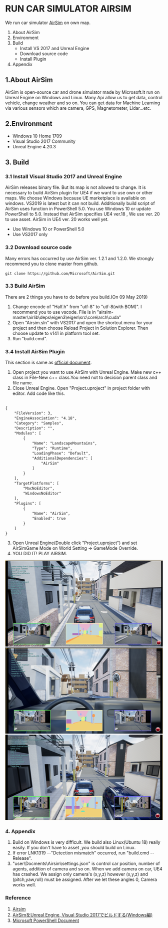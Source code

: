 

# RUN CAR SIMULATOR AIRSIM
We run car simulator [AirSim](https://microsoft.github.io/AirSim/) on own map.
1. About AirSim
2. Environment
3. Build
   - Install VS 2017 and Unreal Engine
   - Download source code
   - Install Plugin
4. Appendix

## 1.About AirSim

AirSim is open-source car and drone simulator made by Microsoft.It run on Unreal Engine on Windows and Linux. Many Api allow us to get data, control vehicle, change weather and so on. You can get data for Machine Learning via various sensors which are camera, GPS, Magnetometer, Lidar...etc.

## 2.Environment

- Windows 10 Home 1709
- Visual Studio 2017 Community
- Unreal Engine 4.20.3

## 3. Build

### 3.1 Install Visual Studio 2017 and Unreal Engine

AirSim releases binary file. But its map is not allowed to change. It is necessary to build AirSim plugin for UE4 if we want to use own or other maps. We choose Windows because UE marketplace is available on windows. VS2019 is latest but it can not build. Additionally build script of AirSim uses function in PowerShell 5.0. You use Windows 10 or update PowerShell to 5.0. Instead that AirSim specifies UE4 ver.18 , We use ver. 20 to use asset. AirSim in UE4 ver. 20 works well yet.

- Use Windows 10 or PowerShell 5.0
- Use VS2017 only

### 3.2 Download source code

Many errors has occurred by use AirSim ver. 1.2.1 and 1.2.0. We strongly recommend you to clone master from github.
```
git clone https://github.com/Microsoft/AirSim.git
```
### 3.3 Build AirSim

There are 2 things you have to do before you build.(On 09 May 2019)

1. Change encode of "Half.h" from "utf-8" to "utf-8(with BOM)". I recommend you to use vscode.
   File is in "airsim-master\airlib\deps\eigen3\eigen\src\core\arch\cuda"
2. Open "Airsim.sln" with VS2017 and open the shortcut menu for your project and then choose Reload Project in Solution Explorer. Then choose update to v141 in platform tool set.
3. Run "build.cmd".

### 3.4 Install AirSim Plugin

This section is same as [official document](https://microsoft.github.io/AirSim/docs/unreal_custenv/).

1. Open project you want to use AirSim with Unreal Engine. Make new c++ class in File-New c++ class.You need not to decision parent class and file name.
2. Close Unreal Engine. Open "Project.uproject"  in project folder with editor. Add code like this.
   
```json:project.uproject

{
    "FileVersion": 3,
    "EngineAssociation": "4.18",
    "Category": "Samples",
    "Description": "",
    "Modules": [
        {
            "Name": "LandscapeMountains",
            "Type": "Runtime",
            "LoadingPhase": "Default",
            "AdditionalDependencies": [
                "AirSim"
            ]
        }
    ],
    "TargetPlatforms": [
        "MacNoEditor",
        "WindowsNoEditor"
    ],
    "Plugins": [
        {
            "Name": "AirSim",
            "Enabled": true
        }
    ]
}

```

3. Open Unreal Engine(Double click "Project.uproject") and set AirSimGame Mode on World Setting -> GameMode Override.
4. YOU DID IT! PLAY AIRSIM.

![picture1](https://github.com/utagoeinc/Carsimulator/blob/master/1.PNG)
![picture2](https://github.com/utagoeinc/Carsimulator/blob/master/2.PNG)
![picture3](https://github.com/utagoeinc/Carsimulator/blob/master/3.PNG)

### 4. Appendix

1. Build on Windows is very difficult. We build also Linux(Ubuntu 18)  really easily. If you don't have to asset ,you should build on Linux.
2. If  error LNK1319 --"Detection mismatch" occurred, run "build.cmd --Release".
3. "user\Docments\Airsim\settings.json" is control car position, number of agents, addition of camera and so on. When we add camera on car, UE4 has crashed. We assign only camera's (x,y,z) however (x,y,z) and (pitch,yaw,roll) must be assigned. After we let these angles 0, Camera works well.

### Reference 
1. [Airsim](https://github.com/Microsoft/AirSim)
2. [AirSimをUnreal Engine, Visual Studio 2017でビルドする(Windows編)](https://qiita.com/thrzn41/items/32171647c15c8da37f31)
3. [Microsoft PowerShell Document](https://docs.microsoft.com/en-us/powershell/module/microsoft.powershell.archive/Expand-Archive?view=powershell-5.0)
